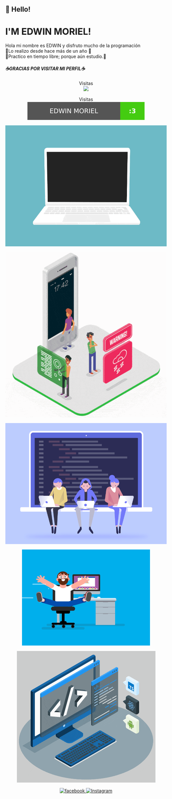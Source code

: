 ## 👋 Hello!
#  I'M EDWIN MORIEL!

Hola mi nombre es EDWIN y disfruto mucho de la programación </br>
🐳Lo realizo desde hace más de un año 🐳 </br> 
🤖Practico en tiempo libre; porque aún estudio.🤖



##### ☕GRACIAS POR VISITAR MI PERFIL☕

<p align="center"> 
  Visitas<br>
  <img src="https://profile-counter.glitch.me/sagar-viradiya/count.svg" />
</p>
<p align="center"> 
  Visitas<br>
  <img src="https://raw.githubusercontent.com/Im-Edwin/Im-Edwin/main/README/website.svg" />
</p>

<p align="center">
  <img src="https://raw.githubusercontent.com/Im-Edwin/Im-Edwin/main/README/code.gif">
</p>
<p align="center">
  <img src="https://raw.githubusercontent.com/Im-Edwin/Im-Edwin/main/README/1eb8dff28222a11acc3a1926a94d26fd.gif">
</p>
<p align="center">
  <img src="https://raw.githubusercontent.com/Im-Edwin/Im-Edwin/main/README/developers-gif-showcase.gif">
</p>
<p align="center">
  <img src="https://raw.githubusercontent.com/Im-Edwin/Im-Edwin/main/README/coder.gif">
</p>
<p align="center">
  <img src="https://raw.githubusercontent.com/Im-Edwin/Im-Edwin/main/README/techstack.gif">
</p>

<p align="center">
  <a href="https://facebook.com/edwinmoriel20" target="_blank">
    <img src="https://img.shields.io/badge/facebook-%231DA1F2.svg?&style=for-the-badge&logo=facebook&logoColor=white&color=071A2C" alt="facebook"/>


  <a href="https://instagram.com/moriel_esteban" target="_blank">
    <img src="https://img.shields.io/badge/instagram-%23E4405F.svg?&style=for-the-badge&logo=instagram&logoColor=white&color=071A2C" alt="Instagram"/>
  </a>

</p>
